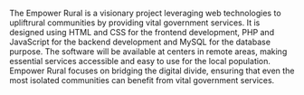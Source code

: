 The Empower Rural is a visionary project leveraging web technologies to upliftrural communities by providing vital government services. It is designed using HTML and CSS for the frontend development, PHP and JavaScript for the backend development and MySQL for the database purpose. The software will be available at centers in remote areas, making essential services accessible and easy to use for the local population. Empower Rural focuses on bridging the digital divide, ensuring that even the most isolated communities can benefit from vital government services.






